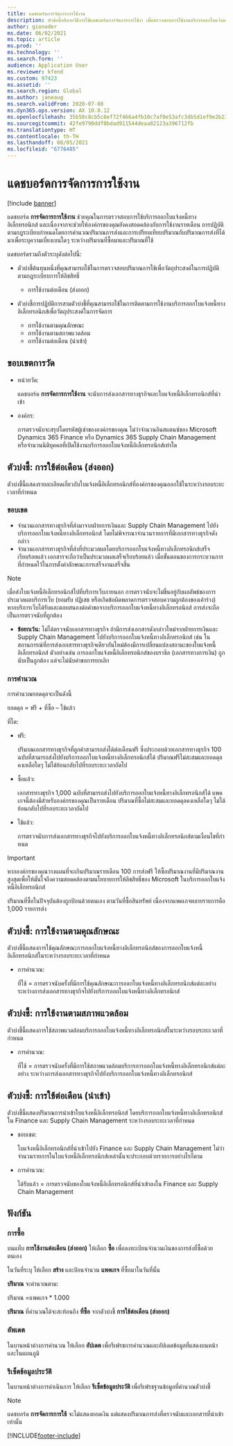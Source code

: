```yaml
---
title: แดชบอร์ดการจัดการการใช้งาน
description: หัวข้อนี้อธิบายวิธีการใช้แดชบอร์ดการจัดการการใช้งา เพื่อตรวจสอบการใช้งานบริการออกใบแจ้งหนี้ทางอิเล็กทรอนิกส์และยังคงสอดคล้องอยู่
author: gionoder
ms.date: 06/02/2021
ms.topic: article
ms.prod: ''
ms.technology: ''
ms.search.form: ''
audience: Application User
ms.reviewer: kfend
ms.custom: 97423
ms.assetid: ''
ms.search.region: Global
ms.author: janeaug
ms.search.validFrom: 2020-07-08
ms.dyn365.ops.version: AX 10.0.12
ms.openlocfilehash: 35b50c8cb5c6ef72f466a4fb10c7af0e53afc3db5d1ef9e2b23d6049e24a70c3
ms.sourcegitcommit: 42fe9790ddf0bdad911544deaa82123a396712fb
ms.translationtype: HT
ms.contentlocale: th-TH
ms.lasthandoff: 08/05/2021
ms.locfileid: "6776485"
---
```

# <a name="usage-management-dashboard"></a>แดชบอร์ดการจัดการการใช้งาน

[!include [banner](../includes/banner.md)]

แดชบอร์ด **การจัดการการใช้งาน** ช่วยคุณในการตรวจสอบการใช้บริการออกใบแจ้งหนี้ทางอิเล็กทรอนิกส์ และเนื่องจากจะช่วยให้องค์กรของคุณยังคงสอดคล้องกับการใช้งานรายเดือน การปฏิบัติตามกฎระเบียบกําหนดโดยการคํานวณปริมาณการส่งและการเปรียบเทียบปริมาณกับปริมาณการส่งที่ได้มาเพื่อระบุความเบี่ยงเบนใดๆ ระหว่างปริมาณที่ซื้อมาและปริมาณที่ใช้

แดชบอร์ดรวมถึงตัวระบุดังต่อไปนี้:

- ตัวบ่งชี้ต้นทุนหนึ่งที่คุณสามารถใช้ในการตรวจสอบปริมาณการใช้เพื่อวัตถุประสงค์ในการปฏิบัติตามกฎระเบียบการให้ลิขสิทธิ์

    - การใช้งานต่อเดือน (ส่งออก)

- ตัวบ่งชี้การปฏิบัติการสามตัวบ่งชี้ที่คุณสามารถใช้ในการติดตามการใช้งานบริการออกใบแจ้งหนี้ทางอิเล็กทรอนิกส์เพื่อวัตถุประสงค์ในการจัดการ

    - การใช้งานตามคุณลักษณะ
    - การใช้งานตามสภาพแวดล้อม
    - การใช้งานต่อเดือน (นำเข้า)

## <a name="measurement-scope"></a>ขอบเขตการวัด

- หน่วยวัด: 

    แดชบอร์ด **การจัดการการใช้งาน** จะนับการส่งเอกสารทางธุรกิจและใบแจ้งหนี้อิเล็กทรอนิกส์ที่นําเข้า

- องค์กร: 

    การตรวจนับจะสรุปโดยรหัสผู้เช่าขององค์กรของคุณ ไม่ว่าจํานวนอินสแตนซ์ของ Microsoft Dynamics 365 Finance หรือ Dynamics 365 Supply Chain Management หรือจำนวนนิติบุคคลที่เปิดใช้งานบริการออกใบแจ้งหนี้อิเล็กทรอนิกส์เท่าใด


## <a name="indicator-usage-per-month-export"></a>ตัวบ่งชี้: การใช้ต่อเดือน (ส่งออก)

ตัวบ่งชี้นี้แสดงรายละเอียดเกี่ยวกับใบแจ้งหนี้อิเล็กทรอนิกส์ที่องค์กรของคุณออกใช้ในระหว่างรอบระยะเวลาที่กําหนด

### <a name="scope"></a>ขอบเขต
- จํานวนเอกสารทางธุรกิจที่ส่งมาจากฝ่ายการเงินและ Supply Chain Management ไปยังบริการออกใบแจ้งหนี้ทางอิเล็กทรอนิกส์ โดยไม่พิจารณาจํานวนรายการที่มีเอกสารทางธุรกิจดังกล่าว
- จํานวนเอกสารทางธุรกิจที่ส่งที่ประมวลผลโดยบริการออกใบแจ้งหนี้ทางอิเล็กทรอนิกส์เสร็จเรียบร้อยแล้ว เอกสารจะถือว่าเป็นประมวลผลเสร็จเรียบร้อยแล้ว เมื่อขั้นตอนของการกระบวนการที่กําหนดไว้ในการตั้งค่าลักษณะการเสร็จงานเสร็จสิ้น

> [!NOTE]
> เมื่อส่งใบแจ้งหนี้อิเล็กทรอนิกส์ไปที่บริการเว็บภายนอก การตรวจนับจะไม่ขึ้นอยู่กับผลลัพธ์ของการประมวลผลบริการเว็บ (ยอมรับ ปฏิเสธ หรือเกิดข้อผิดพลาดการตรวจสอบความถูกต้องของเค้าร่าง) หากบริการเว็บได้รับและตอบสนองต่อคำขอจากบริการออกใบแจ้งหนี้ทางอิเล็กทรอนิกส์ การส่งจะถือเป็นการตรวจนับที่ถูกต้อง

- **ข้อยกเว้น:** ไม่ได้ตรวจนับเอกสารทางธุรกิจ ถ้ามีการส่งเอกสารดังกล่าวใหม่จากฝ่ายการเงินและ Supply Chain Management ไปยังบริการออกใบแจ้งหนี้ทางอิเล็กทรอนิกส์ เช่น ในสถานการณ์ที่การส่งเอกสารทางธุรกิจเดียวกันใหม่ต้องมีการเปลี่ยนแปลงสถานะของใบแจ้งหนี้อิเล็กทรอนิกส์ ตัวอย่างเช่น การออกใบแจ้งหนี้อิเล็กทรอนิกส์ของบราซิล (เอกสารทางการเงิน) ถูกนับเป็นถูกต้อง แต่จะไม่นับคำขอการยกเลิก


### <a name="calculation"></a>การคำนวณ

การคํานวณยอดดุลจะเป็นดังนี้

ยอดดุล = ฟรี + ที่ซื้อ – ใช้แล้ว

ที่ใด:

- ฟรี:
  
    ปริมาณเอกสารทางธุรกิจที่ลูกค้าสามารถส่งได้ต่อเดือนฟรี ซึ่งประกอบด้วยเอกสารทางธุรกิจ 100 ฉบับที่สามารถส่งไปยังบริการออกใบแจ้งหนี้ทางอิเล็กทรอนิกส์ได้ ปริมาณฟรีไม่สะสมและยอดดุลคงเหลือใดๆ ไม่ได้ย้อนกลับไปที่รอบระยะเวลาถัดไป
  
- ซื้อแล้ว:
  
    เอกสารทางธุรกิจ 1,000 ฉบับที่สามารถส่งไปยังบริการออกใบแจ้งหนี้ทางอิเล็กทรอนิกส์ได้ แพคเกจนี้ต้องมีสำหรับองค์กรของคุณเป็นรายเดือน ปริมาณที่ซื้อไม่สะสมและยอดดุลคงเหลือใดๆ ไม่ได้ย้อนกลับไปที่รอบระยะเวลาถัดไป
  
- ใช้แล้ว: 

    การตรวจนับการส่งเอกสารทางธุรกิจไปยังบริการออกใบแจ้งหนี้ทางอิเล็กทรอนิกส์ตามเงื่อนไขที่กําหนด
   
> [!IMPORTANT]
> หากองค์กรของคุณวางแผนที่จะเกินปริมาณรายเดือน 100 การส่งฟรี ให้ซื้อปริมาณงานที่มีปริมาณงานสูงสุดเพื่อให้มั่นใจถึงความสอดคล้องตามนโยบายการให้ลิขสิทธิ์ของ Microsoft ในบริการออกใบแจ้งหนี้อิเล็กทรอนิกส์
>
> ปริมาณที่ซื้อในปัจจุบันต้องถูกป้อนด้วยตนเอง ตามวันที่ซื้อสินทรัพย์ เนื่องจากแพคเกจหลายรายการคือ 1,000 รายการส่ง

## <a name="indicator-usage-by-feature"></a>ตัวบ่งชี้: การใช้งานตามคุณลักษณะ

ตัวบ่งชี้นี้แสดงการใช้คุณลักษณะการออกใบแจ้งหนี้ทางอิเล็กทรอนิกส์ของการออกใบแจ้งหนี้อิเล็กทรอนิกส์ในระหว่างรอบระยะเวลาที่กําหนด

- การคำนวณ:
  
    ที่ใช้ = การตรวจนับครั้งที่มีการใช้คุณลักษณะการออกใบแจ้งหนี้ทางอิเล็กทรอนิกส์แต่ละอย่าง ระหว่างการส่งเอกสารทางธุรกิจไปยังบริการออกใบแจ้งหนี้ทางอิเล็กทรอนิกส์

## <a name="indicator-usage-by-environment"></a>ตัวบ่งชี้: การใช้งานตามสภาพแวดล้อม

ตัวบ่งชี้นี้แสดงการใช้สภาพแวดล้อมบริการออกใบแจ้งหนี้ทางอิเล็กทรอนิกส์ในระหว่างรอบระยะเวลาที่กําหนด

- การคำนวณ:
    
    ที่ใช้ = การตรวจนับครั้งที่มีการใช้สภาพแวดล้อมบริการการออกใบแจ้งหนี้ทางอิเล็กทรอนิกส์แต่ละอย่าง ระหว่างการส่งเอกสารทางธุรกิจไปยังบริการออกใบแจ้งหนี้ทางอิเล็กทรอนิกส์

## <a name="indicator-usage-per-month-import"></a>ตัวบ่งชี้: การใช้ต่อเดือน (นำเข้า)

ตัวบ่งชี้นี้แสดงปริมาณการนําเข้าใบแจ้งหนี้อิเล็กทรอนิกส์ โดยบริการออกใบแจ้งหนี้ทางอิเล็กทรอนิกส์ใน Finance และ Supply Chain Management ระหว่างรอบระยะเวลาที่กําหนด

- ขอบเขต:

    ใบแจ้งหนี้อิเล็กทรอนิกส์ที่นําเข้าไปยัง Finance และ Supply Chain Management ไม่ว่าจํานวนรายการในใบแจ้งหนี้อิเล็กทรอนิกส์เหล่านั้นจะประกอบด้วยรายการอย่างไรก็ตาม

- การคำนวณ:

    ได้รับแล้ว = การตรวจนับของใบแจ้งหนี้อิเล็กทรอนิกส์ที่นําเข้าลงใน Finance และ Supply Chain Management

## <a name="functions"></a>ฟังก์ชัน
### <a name="purchase"></a>การซื้อ

บนแท็บ **การใช้งานต่อเดือน (ส่งออก)** ให้เลือก **ซื้อ** เพื่อลงทะเบียนจํานวนเงินของการส่งที่ซื้อด้วยตนเอง

ในวันที่ระบุ ให้เลือก **สร้าง** และป้อนจํานวน **แพคเกจ** ที่ซื้อมาในวันที่นั้น

**ปริมาณ** จะคำนวณตาม:

ปริมาณ =แพคเกจ * 1.000

**ปริมาณ** ที่คํานวณได้จะสะท้อนถึง **ที่ซื้อ** จากตัวบ่งชี้ **การใช้ต่อเดือน (ส่งออก)**

### <a name="update"></a>อัพเดต

ในบานหน้าต่างการคํานวณ ให้เลือก **อัปเดต** เพื่อรีเฟรชการคํานวณและอัปเดตข้อมูลที่แสดงบนหน้าและในแผนภูมิ

### <a name="reset-history-data"></a>รีเซ็ตข้อมูลประวัติ

ในบานหน้าต่างการดำเนินการ ให้เลือก **รีเซ็ตข้อมูลประวัติ** เพื่อรีเฟรชฐานข้อมูลที่คํานวณตัวบ่งชี้




> [!NOTE]
> แดชบอร์ด **การจัดการการใช้** จะไม่แสดงยอดเงิน แต่แสดงปริมาณการส่งที่ตรวจนับและเอกสารที่นําเข้าเท่านั้น

[!INCLUDE[footer-include](../../includes/footer-banner.md)]
